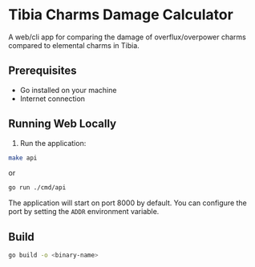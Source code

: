 # Tibia Charms Damage Calculator

A web/cli app for comparing the damage of overflux/overpower charms compared to elemental charms in Tibia.

## Prerequisites

- Go installed on your machine
- Internet connection

## Running Web Locally

1. Run the application:

```bash
make api
```

or

```bash
go run ./cmd/api
```

The application will start on port 8000 by default. You can configure the port by setting the `ADDR` environment variable.

## Build

```bash
go build -o <binary-name>
```
